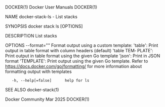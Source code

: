 DOCKER(1)							      Docker User Manuals							     DOCKER(1)

NAME
       docker-stack-ls - List stacks

SYNOPSIS
       docker stack ls [OPTIONS]

DESCRIPTION
       List stacks

OPTIONS
       --format=""	 Format	 output	 using	a  custom template: 'table':		Print output in table format with column headers (default) 'table TEM‐
       PLATE':	 Print output in table format using the given Go template 'json':	      Print in JSON format 'TEMPLATE':	       Print output using  the
       given Go template.  Refer to https://docs.docker.com/go/formatting/ for more information about formatting output with templates

       -h, --help[=false]      help for ls

SEE ALSO
       docker-stack(1)

Docker Community							   Mar 2025								     DOCKER(1)
